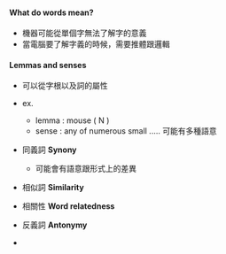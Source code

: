 #### What do words mean?
+ 機器可能從單個字無法了解字的意義
+ 當電腦要了解字義的時候，需要推體跟邏輯

#### Lemmas and senses
+ 可以從字根以及詞的屬性
+ ex.
	+ lemma : mouse ( N )
	+ sense : any of numerous small ..... 可能有多種語意

+ 同義詞 **Synony**
	+ 可能會有語意跟形式上的差異
+ 相似詞 **Similarity**
+ 相關性 **Word relatedness**
+ 反義詞 **Antonymy**
+ 